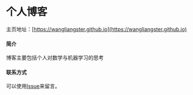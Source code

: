# 个人博客

主页地址：[https://wangliangster.github.io](https://wangliangster.github.io)

#### 简介

博客主要包括个人对数学与机器学习的思考

#### 联系方式

可以使用[Issue](https://github.com/wangliangster/wangliangster.github.io/issues)来留言。
